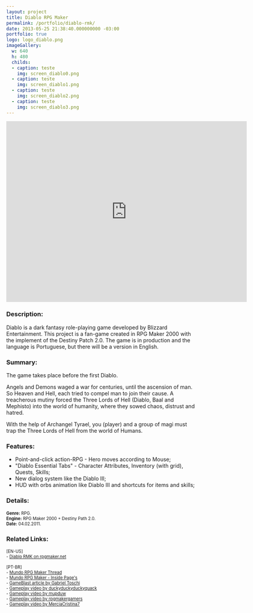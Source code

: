 ```yaml
---
layout: project
title: Diablo RPG Maker
permalink: /portfolio/diablo-rmk/
date: 2013-05-25 21:38:40.000000000 -03:00
portfolio: true
logo: logo_diablo.png
imageGallery:
  w: 640
  h: 480
  childs:
  - caption: teste
    img: screen_diablo0.png
  - caption: teste
    img: screen_diablo1.png
  - caption: teste
    img: screen_diablo2.png
  - caption: teste
    img: screen_diablo3.png
---
```


<div class="video-container">
<iframe width="640" height="480" src="https://www.youtube.com/embed/uPAZpw5VGas" frameborder="0" allowfullscreen></iframe>
</div>

<h3>Description:</h3>

Diablo is a dark fantasy role-playing game developed by Blizzard Entertainment. This project is a fan-game created in RPG Maker 2000 with the implement of the Destiny Patch 2.0. The game is in production and the language is Portuguese, but there will be a version in English.

<h3>Summary:</h3>

The game takes place before the first Diablo.

Angels and Demons waged a war for centuries, until the ascension of man. So Heaven and Hell, each tried to compel man to join their cause. A treacherous mutiny forced the Three Lords of Hell (Diablo, Baal and Mephisto) into the world of humanity, where they sowed chaos, distrust and hatred.

With the help of Archangel Tyrael, you (player) and a group of magi must trap the Three Lords of Hell from the world of Humans.

<h3>Features:</h3>

- Point-and-click action-RPG - Hero moves according to Mouse;
- "Diablo Essential Tabs" - Character Attributes, Inventory (with grid), Quests, Skills;
- New dialog system like the Diablo III;
- HUD with orbs animation like Diablo III and shortcuts for items and skills;


<h3>Details:</h3>
<p style="font-size:0.8em">
<strong>Genre:</strong> RPG.<br>
<strong>Engine:</strong> RPG Maker 2000 + Destiny Path 2.0.<br>
<strong>Date:</strong> 04.02.2011.<br>
</p>

<h3>Related Links:</h3>
<p style="font-size:0.8em">
[EN-US]<br>
- <a href="https://rpgmaker.net/games/4013/">Diablo RMK on rpgmaker.net</a><br>
<br>
[PT-BR]<br>
- <a href="http://www.mundorpgmaker.com.br/topic/81977-inside-rm2k/">Mundo RPG Maker Thread</a><br>
- <a href="https://rpgmaker.net/games/4333/">Mundo RPG Maker - Inside Page's</a><br>
- <a href="http://www.gameblast.com.br/2013/02/rpg-maker-o-criador-de-jogos-que-fez.html">GameBlast article by Gabriel Toschi</a><br>
- <a href="https://www.youtube.com/watch?v=qDYuNg3mNww">Gameplay video by duckyduckyduckyquack</a><br>
- <a href="https://www.youtube.com/watch?v=Q3YdwL4Y150">Gameplay video by mupduw</a><br>
- <a href="https://www.youtube.com/watch?v=jHlpPfhX-mg">Gameplay video by rpgmakergamers</a><br>
- <a href="https://www.youtube.com/watch?v=_xoPlbVYqnA">Gameplay video by MerciaCristina7</a><br>
</p>
